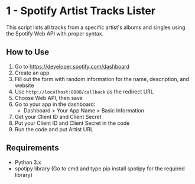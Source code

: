 # 1 - Spotify Artist Tracks Lister

This script lists all tracks from a specific artist's albums and singles using the Spotify Web API with proper syntax.

## How to Use

1. Go to https://developer.spotify.com/dashboard
2. Create an app
3. Fill out the form with random information for the name, description, and website
4. Use `http://localhost:8888/callback` as the redirect URL
5. Choose Web API, then save
6. Go to your app in the dashboard:
   - Dashboard > Your App Name > Basic Information
7. Get your Client ID and Client Secret
8. Put your Client ID and Client Secret in the code
9. Run the code and put Artist URL

## Requirements

- Python 3.x
- spotipy library (Go to cmd and type pip install spotipy for the required library)
